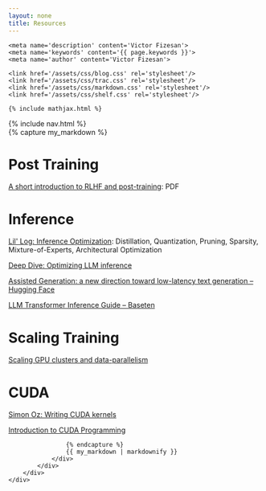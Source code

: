 ```yaml
---
layout: none
title: Resources
---
```


<html>
<head>
    <title>{{ page.title }}</title>
    <meta charset='UTF-8'>
    <meta content='width=device-width, initial-scale=1' name='viewport'/>
    <link rel="icon" type="image/png" sizes="48x48" href="/assets/images/favicon.png">

    <meta name='description' content='Victor Fizesan'>
    <meta name='keywords' content='{{ page.keywords }}'>
    <meta name='author' content='Victor Fizesan'>

    <link href='/assets/css/blog.css' rel='stylesheet'/>
    <link href='/assets/css/trac.css' rel='stylesheet'/>
    <link href='/assets/css/markdown.css' rel='stylesheet'/>
    <link href='/assets/css/shelf.css' rel='stylesheet'/>

    {% include mathjax.html %}
</head>
<body>
    <div class="content">
        {% include nav.html %}
        <div class="wrap article">
            <div id='blog' class='wrap'>
                <div id='intro'>
                </div>
                <div class='markdown-body'>
                    {% capture my_markdown %}

# Post Training

[A short introduction to RLHF and post-training](https://arxiv.org/pdf/2504.12501): PDF

# Inference

[Lil' Log: Inference Optimization](https://lilianweng.github.io/posts/2023-01-10-inference-optimization/): Distillation, Quantization, Pruning, Sparsity, Mixture-of-Experts, Architectural Optimization

[Deep Dive: Optimizing LLM inference](https://www.youtube.com/watch?v=hMs8VNRy5Ys)

[Assisted Generation: a new direction toward low-latency text generation – Hugging Face](https://huggingface.co/blog/assisted-generation)

[LLM Transformer Inference Guide – Baseten](https://www.baseten.co/blog/llm-transformer-inference-guide/)

# Scaling Training

[Scaling GPU clusters and data-parallelism](https://huggingface.co/spaces/nanotron/ultrascale-playbook)


# CUDA

[Simon Oz: Writing CUDA kernels](https://www.youtube.com/@szymonozog7862)

[Introduction to CUDA Programming](https://www.pyspur.dev/blog/introduction_cuda_programming)





                    {% endcapture %}
                    {{ my_markdown | markdownify }}
                </div>
            </div>
        </div>
    </div>
</body>
</html> 
